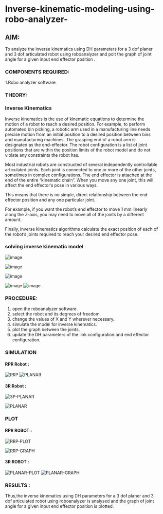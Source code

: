 # Inverse-kinematic-modeling-using-robo-analyzer-

 
## AIM: 
To analyze the inverse kinematics using DH parameters for a 3 dof planer and 3 dof articulated robot using roboanalyzer and polt the graph of joint angle for a given  input end effector position .


### COMPONENTS REQUIRED:
1.Robo analyzer software  


### THEORY: 
  
### Inverse Kinematics
 

Inverse kinematics is the use of kinematic equations to determine the motion of a robot to reach a desired position. For example, to perform automated bin picking, a robotic arm used in a manufacturing line needs precise motion from an initial position to a desired position between bins and manufacturing machines. The grasping end of a robot arm is designated as the end-effector. The robot configuration is a list of joint positions that are within the position limits of the robot model and do not violate any constraints the robot has.

 Most industrial robots are constructed of several independently controllable articulated joints. Each joint is connected to one or more of the other joints, sometimes in complex configurations. The end effector is attached at the end of the entire “kinematic chain”. When you move any one joint, this will affect the end effector’s pose in various ways.

This means that there is no simple, direct relationship between the end effector position and any one particular joint.

For example, if you want the robot’s end effector to move 1 mm linearly along the Z-axis, you may need to move all of the joints by a different amount.

Finally, inverse kinematics algorithms calculate the exact position of each of the robot’s joints required to reach your desired end effector pose.

### solving inverse kinematic model 
![image](https://user-images.githubusercontent.com/36288975/170622829-3fe97ef7-8ef1-44af-afae-b0954871aa0c.png)


![image](https://user-images.githubusercontent.com/36288975/170622902-f48fd9c7-f2ec-4fd5-904b-ea51be8298c3.png)

![image](https://user-images.githubusercontent.com/36288975/170622934-a3fd7f77-7eb2-4408-b66d-d6e3adbd1f99.png)

![image](https://user-images.githubusercontent.com/36288975/170622982-9c4d8b23-1563-4e17-9616-87bcc4f4501d.png)
![image](https://user-images.githubusercontent.com/36288975/170623020-f27efc12-bb58-4f62-840d-af544ac6689e.png)

### PROCEDURE:
  1.  open the roboanalyzer software.
  2.  select the robot and its degrees of freedom.
  3.  change the values of X and Y wherever necessary.
  4.  simulate the model for inverse kinematics.
  5.  plot the graph between the joints.
  6.  update the DH parameters of the link configuration and end effector configuration.

### SIMULATION 
#### RPR Robot :
![RRP](https://github.com/Manoj162004/Inverse-kinematic-modeling-using-robo-analyzer-/assets/120365042/f8313afa-feed-4f5f-90a1-52ba2c83ec94)
![PLANAR](https://github.com/Manoj162004/Inverse-kinematic-modeling-using-robo-analyzer-/assets/120365042/e2a41d44-9524-4cc7-8cfc-9efdf138c472)
#### 3R Robot :
![3P-PLANAR](https://github.com/Manoj162004/Inverse-kinematic-modeling-using-robo-analyzer-/assets/120365042/789fd1e8-f154-4e16-90d9-fc3c3c4b8e18)

![PLANAR](https://github.com/Manoj162004/Inverse-kinematic-modeling-using-robo-analyzer-/assets/120365042/e2a41d44-9524-4cc7-8cfc-9efdf138c472)
### PLOT 
#### RPR ROBOT :
![RRP-PLOT](https://github.com/Manoj162004/Inverse-kinematic-modeling-using-robo-analyzer-/assets/120365042/28333fce-e8a0-438f-bf61-49d0fd2d0b94)
 
![RRP-GRAPH](https://github.com/Manoj162004/Inverse-kinematic-modeling-using-robo-analyzer-/assets/120365042/c7415ce3-9a15-4c47-ab6a-51e48135b60f)

#### 3R ROBOT :
![PLANAR-PLOT](https://github.com/Manoj162004/Inverse-kinematic-modeling-using-robo-analyzer-/assets/120365042/2aa12b2f-ca28-4657-be86-3b70a4f55efc)
![PLANAR-GRAPH](https://github.com/Manoj162004/Inverse-kinematic-modeling-using-robo-analyzer-/assets/120365042/051754b4-5c82-4be1-875d-22c3233e72d5)
### RESULTS :  
Thus,the inverse kinematics using DH parameters for a 3 dof planer and 3 dof articulated robot using roboanalyzer is analysed and the graph of joint angle for a given input end effector position is plotted.
